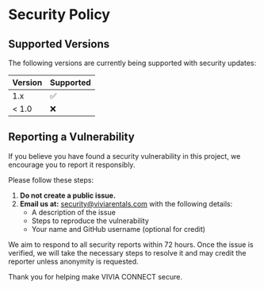 # Security Policy

## Supported Versions

The following versions are currently being supported with security updates:

| Version | Supported          |
|---------|--------------------|
| 1.x     | ✅                 |
| < 1.0   | ❌                 |

## Reporting a Vulnerability

If you believe you have found a security vulnerability in this project, we encourage you to report it responsibly.

Please follow these steps:

1. **Do not create a public issue.**
2. **Email us at:** security@viviarentals.com with the following details:
   - A description of the issue
   - Steps to reproduce the vulnerability
   - Your name and GitHub username (optional for credit)

We aim to respond to all security reports within 72 hours. Once the issue is verified, we will take the necessary steps to resolve it and may credit the reporter unless anonymity is requested.

Thank you for helping make VIVIA CONNECT secure.
